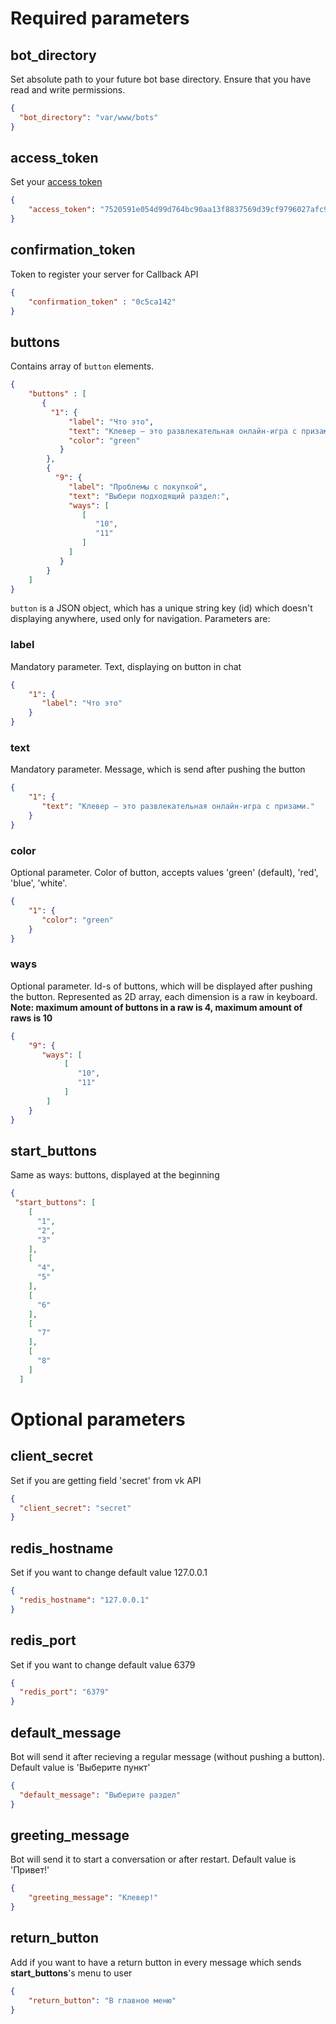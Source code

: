 # Required parameters

## bot_directory
Set absolute path to your future bot base directory. Ensure that you have read and write permissions.
```json
{
  "bot_directory": "var/www/bots"
}
```
## access_token
Set your [access token](https://vk.com/dev/access_token)
```json
{
    "access_token": "7520591e054d99d764bc90aa13f8837569d39cf9796027afc9cb32db24fad2b58f9b7d720e99a6b73cce5"
}
```
## confirmation_token
Token to register your server for Callback API
```json
{
    "confirmation_token" : "0c5ca142"
}
```

## buttons
Contains array of `button` elements.
```json
{
    "buttons" : [
       {
         "1": {
             "label": "Что это",
             "text": "Клевер — это развлекательная онлайн-игра с призами.",
             "color": "green"
           }
        },
        {
          "9": {
             "label": "Проблемы с покупкой",
             "text": "Выбери подходящий раздел:",
             "ways": [
                [
                   "10",
                   "11"
                ]
             ]
           }
        }
    ]
}
```
`button` is a JSON object, which has a unique string key (id) which doesn't displaying anywhere, used only for navigation. Parameters are:
### label
Mandatory parameter. Text, displaying on button in chat
```json
{
    "1": {
       "label": "Что это"
    }
}
```
### text
Mandatory parameter. Message, which is send after pushing the button
```json
{
    "1": {
       "text": "Клевер — это развлекательная онлайн-игра с призами."
    }
}
```
### color
Optional parameter. Color of button, accepts values 'green' (default), 'red', 'blue', 'white'.
```json
{
    "1": {
       "color": "green"
    }
}
```
### ways
Optional parameter. Id-s of buttons, which will be displayed after pushing the button. Represented as 2D array, each dimension is a raw in keyboard. 
**Note: maximum amount of buttons in a raw is 4, maximum amount of raws is 10**
```json
{
    "9": {
       "ways": [
            [
               "10",
               "11"
            ]
        ]
    }
}
```

## start_buttons
Same as ways: buttons, displayed at the beginning
```json
{
 "start_buttons": [
    [
      "1",
      "2",
      "3"
    ],
    [
      "4",
      "5"
    ],
    [
      "6"
    ],
    [
      "7"
    ],
    [
      "8"
    ]
  ]
```
# Optional parameters
## client_secret
Set if you are getting field 'secret' from vk API
```json
{
  "client_secret": "secret"
}
```
## redis_hostname
Set if you want to change default value 127.0.0.1
```json
{
  "redis_hostname": "127.0.0.1"
}
```
## redis_port
Set if you want to change default value 6379
```json
{
  "redis_port": "6379"
}
```
## default_message
Bot will send it after recieving a regular message (without pushing a button). Default value is 'Выберите пункт'
```json
{
  "default_message": "Выберите раздел"
}
```
## greeting_message
Bot will send it to start a conversation or after restart. Default value is 'Привет!'
```json
{
    "greeting_message": "Клевер!"
}
```
## return_button
Add if you want to have a return button in every message which sends **start_buttons**'s menu to user
```json
{
    "return_button": "В главное меню"
}
```
